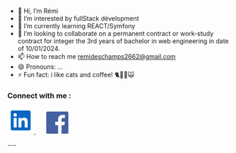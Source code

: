 - 👋 Hi, I’m Rémi
- 👀 I’m interested by fullStack dévelopment
- 🌱 I’m currently learning REACT/Symfony
- 💞️ I’m looking to collaborate on a permanent contract or work-study contract for integer the 3rd years of bachelor in web engineering in date of 10/01/2024.
- 📫 How to reach me remideschamps2662@gmail.com
- 😄 Pronouns: ...
- ⚡ Fun fact: i like cats and coffee! 🐈🐱‍👤🙀

### Connect with me :
<p>
  <a href="https://www.linkedin.com/in/rémi-deschamps">
    <img src="./img/linkedIn.svg" alt="LinkedIn" width="60" display="inline-block">
  </a>&nbsp;&nbsp;&nbsp;&nbsp;&nbsp;
  <a href="https://www.facebook.com/remi.deschamps.9">
    <img src="./img/facebook.jpg" alt="Facebook" width="50" display="inline-block">
  </a>
</p>
  --- 
<!---
jeSuisUnDeveloppeur/jeSuisUnDeveloppeur is a ✨ special ✨ repository because its `README.md` (this file) appears on your GitHub profile.
You can click the Preview link to take a look at your changes.
--->
